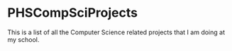 # PHSCompSciProjects
This is a list of all the Computer Science related projects that I am doing at my school.
